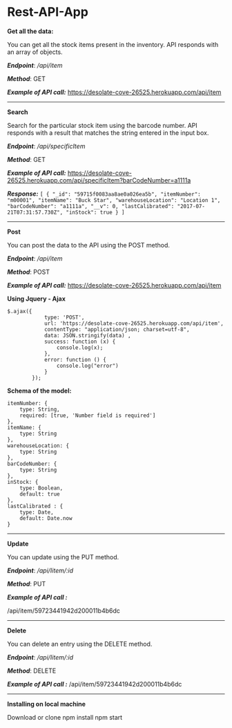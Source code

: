 # Rest-API-App


**Get all the data:** 

You can get all the stock items present in the inventory. API responds with an array of objects. 

***Endpoint***: 
*/api/item*

***Method***:
 GET

***Example of API call:***
https://desolate-cove-26525.herokuapp.com/api/item



----------
**Search** 

Search for the particular stock item using the barcode number. API responds with a result that matches the string entered in the input box. 

***Endpoint***: 
*/api/specificItem*

***Method***:
 GET

***Example of API call:***
https://desolate-cove-26525.herokuapp.com/api/specificItem?barCodeNumber=a1111a

***Response:***
`[
    {
        "_id": "59715f0083aa8ae0a026ea5b",
        "itemNumber": "m00001",
        "itemName": "Buck Star",
        "warehouseLocation": "Location 1",
        "barCodeNumber": "a1111a",
        "__v": 0,
        "lastCalibrated": "2017-07-21T07:31:57.730Z",
        "inStock": true
    }
]
`


----------

**Post** 

You can post the data to the API using the POST method. 

***Endpoint***: 
*/api/item*

***Method***:
 POST


***Example of API call:***
https://desolate-cove-26525.herokuapp.com/api/item


**Using Jquery - Ajax** 

    $.ajax({
                type: 'POST',
                url: 'https://desolate-cove-26525.herokuapp.com/api/item',
                contentType: "application/json; charset=utf-8",
                data: JSON.stringify(data) ,
                success: function (x) {
                    console.log(x);
                },
                error: function () {
                    console.log("error")
                }
            });




**Schema of the model:** 

    itemNumber: {
        type: String,
        required: [true, 'Number field is required']
    },
    itemName: {
        type: String
    },
    warehouseLocation: {
        type: String
    },
    barCodeNumber: {
        type: String
    },
    inStock: {
        type: Boolean,
        default: true
    },
    lastCalibrated : {
        type: Date,
        default: Date.now
    }




----------

**Update** 

You can update using the PUT method.  

***Endpoint***: 
*/api/Iitem/:id*

***Method***:
 PUT


***Example of API call :*** 

/api/item/59723441942d200011b4b6dc


 
 
 ----------
 
**Delete**

You can delete an entry using the DELETE method. 

***Endpoint***: 
*/api/Iitem/:id*

***Method***:
 DELETE

***Example of API call :*** 
/api/item/59723441942d200011b4b6dc



----------


**Installing on local machine**

Download or clone 
npm install 
npm start 
